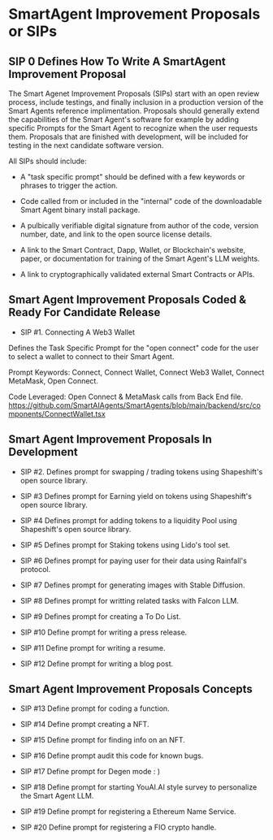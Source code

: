 # SmartAgent Improvement Proposals or SIPs

##  SIP 0 Defines How To Write A SmartAgent Improvement Proposal 
The Smart Agenet Improvement Proposals (SIPs) start with an open review process, include testings, and finally inclusion in a production version of the Smart Agents reference implimentation. Proposals should generally extend the capabilities of the Smart Agent's software for example by adding specific Prompts for the Smart Agent to recognize when the user requests them. Proposals that are finished with development, will be included for testing in the next candidate software version.

All SIPs should include:

- A "task specific prompt" should be defined with a few keywords or phrases to trigger the action.

- Code called from or included in the "internal" code of the downloadable Smart Agent binary install package.

- A pulbically verifiable digital signature from author of the code, version number, date, and link to the open source license details.  

- A link to the Smart Contract, Dapp, Wallet, or Blockchain's website, paper, or documentation for training of the Smart Agent's LLM weights.

- A link to cryptographically validated external Smart Contracts or APIs.

## Smart Agent Improvement Proposals Coded & Ready For Candidate Release
- SIP #1. Connecting A Web3 Wallet

Defines the Task Specific Prompt for the "open connect" code for the user to select a wallet to connect to their Smart Agent.

Prompt Keywords: Connect, Connect Wallet, Connect Web3 Wallet, Connect MetaMask, Open Connect.

Code Leveraged: Open Connect & MetaMask calls from Back End file. https://github.com/SmartAIAgents/SmartAgents/blob/main/backend/src/components/ConnectWallet.tsx    

## Smart Agent Improvement Proposals In Development

- SIP #2. Defines prompt for swapping / trading tokens using Shapeshift's open source library.

- SIP #3 Defines prompt for Earning yield on tokens using Shapeshift's open source library.

- SIP #4 Defines prompt for adding tokens to a liquidity Pool using Shapeshift's open source library.

- SIP #5 Defines prompt for Staking tokens using Lido's tool set.

- SIP #6 Defines prompt for paying user for their data using Rainfall's protocol.

- SIP #7 Defines prompt for generating images with Stable Diffusion.

- SIP #8 Defines prompt for writting related tasks with Falcon LLM.

- SIP #9 Defines prompt for creating a To Do List.

- SIP #10 Define prompt for writing a press release.

- SIP #11 Define prompt for writing a resume.

- SIP #12 Define prompt for writing a blog post.


## Smart Agent Improvement Proposals Concepts

- SIP #13 Define prompt for coding a function.

- SIP #14 Define prompt creating a NFT.

- SIP #15 Define prompt for finding info on an NFT.

- SIP #16 Define prompt audit this code for known bugs.

- SIP #17 Define prompt for Degen mode : )

- SIP #18 Define prompt for starting YouAI.AI style survey to personalize the Smart Agent LLM.

- SIP #19 Define prompt for registering a Ethereum Name Service.

- SIP #20 Define prompt for registering a FIO crypto handle.
